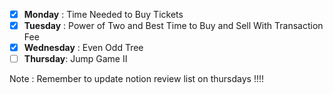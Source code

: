 * [X] **Monday** : Time Needed to Buy Tickets
* [X] **Tuesday** : Power of Two and Best Time to Buy and Sell With Transaction Fee
* [X] **Wednesday** : Even Odd Tree
* [ ] **Thursday**: Jump Game II

Note : Remember to update notion review list on thursdays !!!!
